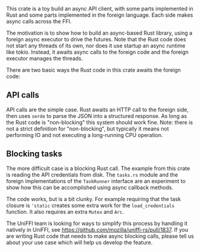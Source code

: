 This crate is a toy build an async API client, with some parts implemented in Rust and some parts
implemented in the foreign language.  Each side makes async calls across the FFI.

The motivation is to show how to build an async-based Rust library, using a foreign async executor to drive the futures.
Note that the Rust code does not start any threads of its own, nor does it use startup an async runtime like tokio.
Instead, it awaits async calls to the foreign code and the foreign executor manages the threads.

There are two basic ways the Rust code in this crate awaits the foreign code:

## API calls

API calls are the simple case.
Rust awaits an HTTP call to the foreign side, then uses `serde` to parse the JSON into a structured response.
As long as the Rust code is "non-blocking" this system should work fine.
Note: there is not a strict definition for "non-blocking", but typically it means not performing IO and not executing a long-running CPU operation.

## Blocking tasks

The more difficult case is a blocking Rust call.
The example from this crate is reading the API credentials from disk.
The `tasks.rs` module and the foreign implementations of the `TaskRunner` interface are an experiment to show how this can be accomplished using async callback methods.

The code works, but is a bit clunky.
For example requiring that the task closure is `'static` creates some extra work for the `load_credentials` function.
It also requires an extra `Mutex` and `Arc`.

The UniFFI team is looking for ways to simplify this process by handling it natively in UniFFI, see https://github.com/mozilla/uniffi-rs/pull/1837.
If you are writing Rust code that needs to make async blocking calls, please tell us about your use case which will help us develop the feature.
